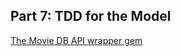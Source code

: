 ## Part 7: TDD for the Model

[The Movie DB API wrapper
gem](https://github.com/18Months/themoviedb-api)

